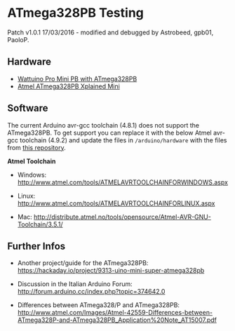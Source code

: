 # ATmega328PB Testing

Patch v1.0.1 17/03/2016 - modified and debugged by Astrobeed, gpb01, PaoloP.

## Hardware
* [Wattuino Pro Mini PB with ATmega328PB](http://www.watterott.com/en/Wattuino-pro-mini-PB-5V-16MHz)
* [Atmel ATmega328PB Xplained Mini](http://www.watterott.com/en/Atmel-Xplained-Mini-Evalution-Kit)


## Software
The current Arduino avr-gcc toolchain (4.8.1) does not support the ATmega328PB.
To get support you can replace it with the below Atmel avr-gcc toolchain (4.9.2) and update the files in ```/arduino/hardware``` with the files from [this repository](https://github.com/watterott/ATmega328PB-Testing/archive/master.zip).

**Atmel Toolchain**
* Windows: http://www.atmel.com/tools/ATMELAVRTOOLCHAINFORWINDOWS.aspx

* Linux: http://www.atmel.com/tools/ATMELAVRTOOLCHAINFORLINUX.aspx

* Mac: http://distribute.atmel.no/tools/opensource/Atmel-AVR-GNU-Toolchain/3.5.1/


## Further Infos
* Another project/guide for the ATmega328PB: https://hackaday.io/project/9313-uino-mini-super-atmega328pb

* Discussion in the Italian Arduino Forum: http://forum.arduino.cc/index.php?topic=374642.0

* Differences between ATmega328/P and ATmega328PB: http://www.atmel.com/Images/Atmel-42559-Differences-between-ATmega328P-and-ATmega328PB_Application%20Note_AT15007.pdf
